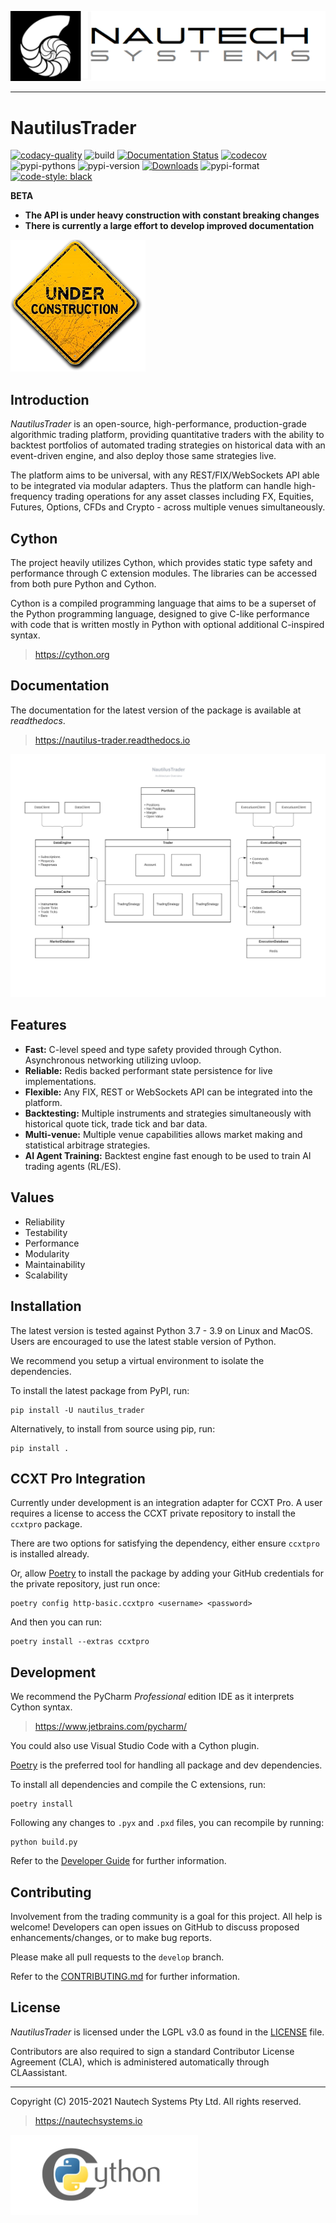 ![Nautech Systems](https://github.com/nautechsystems/nautilus_trader/blob/master/docs/artwork/nautech-systems-logo.png?raw=true "logo")

---

# NautilusTrader

[![codacy-quality](https://api.codacy.com/project/badge/Grade/a1d3ccf7bccb4483b091975681a5cb23)](https://app.codacy.com/gh/nautechsystems/nautilus_trader?utm_source=github.com&utm_medium=referral&utm_content=nautechsystems/nautilus_trader&utm_campaign=Badge_Grade_Dashboard)
![build](https://github.com/nautechsystems/nautilus_trader/workflows/build/badge.svg)
[![Documentation Status](https://readthedocs.org/projects/nautilus-trader/badge/?version=latest)](https://nautilus-trader.readthedocs.io/en/latest/?badge=latest)
[![codecov](https://codecov.io/gh/nautechsystems/nautilus_trader/branch/master/graph/badge.svg?token=DXO9QQI40H)](https://codecov.io/gh/nautechsystems/nautilus_trader)
![pypi-pythons](https://img.shields.io/pypi/pyversions/nautilus_trader)
![pypi-version](https://img.shields.io/pypi/v/nautilus_trader)
[![Downloads](https://pepy.tech/badge/nautilus-trader)](https://pepy.tech/project/nautilus-trader)
![pypi-format](https://img.shields.io/pypi/format/nautilus_trader)
[![code-style: black](https://img.shields.io/badge/code%20style-black-000000.svg)](https://github.com/psf/black)

**BETA**

- **The API is under heavy construction with constant breaking changes**
- **There is currently a large effort to develop improved documentation**

![WIP](https://github.com/nautechsystems/nautilus_trader/blob/develop/docs/artwork/under-construction.png?raw=true "")

## Introduction

_NautilusTrader_ is an open-source, high-performance, production-grade algorithmic trading platform,
providing quantitative traders with the ability to backtest portfolios of automated trading strategies
on historical data with an event-driven engine, and also deploy those same strategies live.

The platform aims to be universal, with any REST/FIX/WebSockets API able to be integrated via modular adapters.
Thus the platform can handle high-frequency trading operations for any asset classes including FX, Equities,
Futures, Options, CFDs and Crypto - across multiple venues simultaneously.

## Cython
The project heavily utilizes Cython, which provides static type safety and performance through C extension modules.
The libraries can be accessed from both pure Python and Cython.

Cython is a compiled programming language that aims to be a superset of the
Python programming language, designed to give C-like performance with code that
is written mostly in Python with optional additional C-inspired syntax.

> https://cython.org

## Documentation

The documentation for the latest version of the package is available at _readthedocs_.

> https://nautilus-trader.readthedocs.io

![Architecture](https://github.com/nautechsystems/nautilus_trader/blob/develop/docs/artwork/architecture.png?raw=true "")

## Features

- **Fast:** C-level speed and type safety provided through Cython. Asynchronous networking utilizing uvloop.
- **Reliable:** Redis backed performant state persistence for live implementations.
- **Flexible:** Any FIX, REST or WebSockets API can be integrated into the platform.
- **Backtesting:** Multiple instruments and strategies simultaneously with historical quote tick, trade tick and bar data.
- **Multi-venue:** Multiple venue capabilities allows market making and statistical arbitrage strategies.
- **AI Agent Training:** Backtest engine fast enough to be used to train AI trading agents (RL/ES).

## Values

- Reliability
- Testability
- Performance
- Modularity
- Maintainability
- Scalability

## Installation

The latest version is tested against Python 3.7 - 3.9 on Linux and MacOS.
Users are encouraged to use the latest stable version of Python.

We recommend you setup a virtual environment to isolate the dependencies.

To install the latest package from PyPI, run:

    pip install -U nautilus_trader

Alternatively, to install from source using pip, run:

    pip install .

## CCXT Pro Integration
Currently under development is an integration adapter for CCXT Pro. A user requires
a license to access the CCXT private repository to install the `ccxtpro` package.

There are two options for satisfying the dependency, either ensure `ccxtpro` is installed already.

Or, allow [Poetry](https://python-poetry.org/) to install the package by adding your GitHub credentials for the
private repository, just run once:

    poetry config http-basic.ccxtpro <username> <password>

And then you can run:

    poetry install --extras ccxtpro

## Development

We recommend the PyCharm _Professional_ edition IDE as it interprets Cython syntax.

> https://www.jetbrains.com/pycharm/

You could also use Visual Studio Code with a Cython plugin.

[Poetry](https://python-poetry.org/) is the preferred tool for handling all package and dev dependencies.

To install all dependencies and compile the C extensions, run:

    poetry install

Following any changes to `.pyx` and `.pxd` files, you can recompile by running:

    python build.py

Refer to the [Developer Guide](https://nautilus-trader.readthedocs.io/en/latest/developer_guide/overview.html) for further information.

## Contributing

Involvement from the trading community is a goal for this project. All help is welcome!
Developers can open issues on GitHub to discuss proposed enhancements/changes, or
to make bug reports.

Please make all pull requests to the `develop` branch.

Refer to the [CONTRIBUTING.md](https://github.com/nautechsystems/nautilus_trader/blob/master/CONTRIBUTING.md) for further information.

## License

_NautilusTrader_ is licensed under the LGPL v3.0 as found in the [LICENSE](https://github.com/nautechsystems/nautilus_trader/blob/master/LICENSE) file.

Contributors are also required to sign a standard Contributor License Agreement (CLA), which is administered automatically through CLAassistant.

---

Copyright (C) 2015-2021 Nautech Systems Pty Ltd. All rights reserved.

> https://nautechsystems.io

![cython](https://github.com/nautechsystems/nautilus_trader/blob/master/docs/artwork/cython-logo.png?raw=true "cython")
